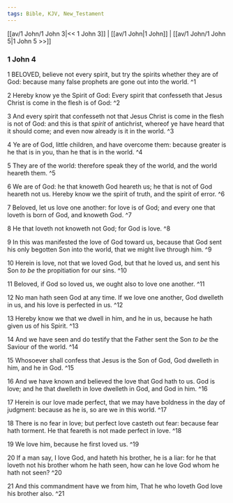 ```yaml
---
tags: Bible, KJV, New_Testament
---
```


[[av/1 John/1 John 3|<< 1 John 3]] | [[av/1 John|1 John]] | [[av/1 John/1 John 5|1 John 5 >>]]

### 1 John 4

1 BELOVED, believe not every spirit, but try the spirits whether they are of God: because many false prophets are gone out into the world. ^1

2 Hereby know ye the Spirit of God: Every spirit that confesseth that Jesus Christ is come in the flesh is of God: ^2

3 And every spirit that confesseth not that Jesus Christ is come in the flesh is not of God: and this is that _spirit_ of antichrist, whereof ye have heard that it should come; and even now already is it in the world. ^3

4 Ye are of God, little children, and have overcome them: because greater is he that is in you, than he that is in the world. ^4

5 They are of the world: therefore speak they of the world, and the world heareth them. ^5

6 We are of God: he that knoweth God heareth us; he that is not of God heareth not us. Hereby know we the spirit of truth, and the spirit of error. ^6

7 Beloved, let us love one another: for love is of God; and every one that loveth is born of God, and knoweth God. ^7

8 He that loveth not knoweth not God; for God is love. ^8

9 In this was manifested the love of God toward us, because that God sent his only begotten Son into the world, that we might live through him. ^9

10 Herein is love, not that we loved God, but that he loved us, and sent his Son _to_ _be_ the propitiation for our sins. ^10

11 Beloved, if God so loved us, we ought also to love one another. ^11

12 No man hath seen God at any time. If we love one another, God dwelleth in us, and his love is perfected in us. ^12

13 Hereby know we that we dwell in him, and he in us, because he hath given us of his Spirit. ^13

14 And we have seen and do testify that the Father sent the Son _to_ _be_ the Saviour of the world. ^14

15 Whosoever shall confess that Jesus is the Son of God, God dwelleth in him, and he in God. ^15

16 And we have known and believed the love that God hath to us. God is love; and he that dwelleth in love dwelleth in God, and God in him. ^16

17 Herein is our love made perfect, that we may have boldness in the day of judgment: because as he is, so are we in this world. ^17

18 There is no fear in love; but perfect love casteth out fear: because fear hath torment. He that feareth is not made perfect in love. ^18

19 We love him, because he first loved us. ^19

20 If a man say, I love God, and hateth his brother, he is a liar: for he that loveth not his brother whom he hath seen, how can he love God whom he hath not seen? ^20

21 And this commandment have we from him, That he who loveth God love his brother also. ^21
